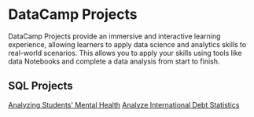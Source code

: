 # DataCamp Projects

DataCamp Projects provide an immersive and interactive learning experience, allowing learners to apply data science and analytics skills to real-world scenarios. This allows you to apply your skills using tools like data Notebooks and complete a data analysis from start to finish.

## SQL Projects

[Analyzing Students' Mental Health](/sql-student-mental-health/notebook.ipynb)
[Analyze International Debt Statistics](/sql-international-debt-statistics/notebook.ipynb)
